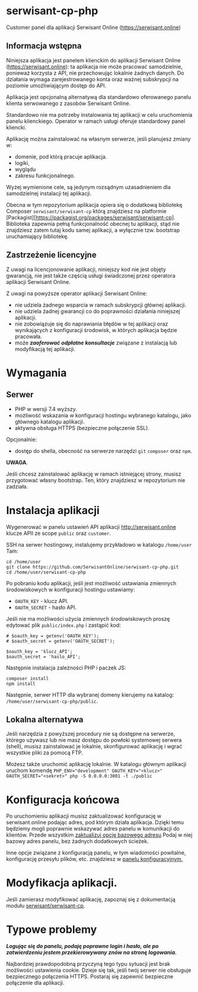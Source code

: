 # serwisant-cp-php

Customer panel dla aplikacji Serwisant Online (https://serwisant.online)

## Informacja wstępna

Niniejsza aplikacja jest panelem klienckim do aplikacji Serwisant Online (https://serwisant.online): ta aplikacja nie
może pracować samodzielnie, ponieważ korzysta z API, nie przechowując lokalnie żadnych danych. Do działania wymaga
zarejestrowanego konta oraz ważnej subskrypcji na poziomie umożliwiającym dostęp do API.

Aplikacja jest opcjonalną alternatywą dla standardowo oferowanego panelu klienta serwowanego z zasobów Serwisant Online.

Standardowo nie ma potrzeby instalowania tej aplikacji w celu uruchomienia panelu klienckiego. Operator w ramach usługi
oferuje standardowy panel kliencki.

Aplikację można zainstalować na własnym serwerze, jeśli planujesz zmiany w:

- domenie, pod którą pracuje aplikacja.
- logiki,
- wyglądu
- zakresu funkcjonalnego.

Wyżej wymienione cele, są jedynym rozsądnym uzasadnieniem dla samodzielnej instalacji tej aplikacji.

Obecna w tym repozytorium aplikacja opiera się o dodatkową bibliotekę Composer `serwisant/serwisant-cp` którą znajdziesz
na platformie [Packagist][https://packagist.org/packages/serwisant/serwisant-cp]. Biblioteka zapewnia pełną
funkcjonalność obecnej tu aplikacji, stąd nie znajdziesz zatem tutaj kodu samej aplikacji, a wyłącznie tzw. bootstrap
uruchamiający bibliotekę.

## Zastrzeżenie licencyjne

Z uwagi na licencjonowanie aplikacji, niniejszy kod nie jest objęty gwarancją, nie jest także częścią usługi świadczonej
przez operatora aplikacji Serwisant Online.

Z uwagi na powyższe operator aplikacji Serwisant Online:

- nie udziela żadnego wsparcia w ramach subskrypcji głównej aplikacji.
- nie udziela żadnej gwarancji co do poprawności działania niniejszej aplikacji.
- nie zobowiązuje się do naprawiania błędów w tej aplikacji oraz wynikających z konfiguracji środowisk, w których
  aplikacja będzie pracowała.
- może ***zaoferować odpłatne konsultacje*** związane z instalacją lub modyfikacją tej aplikacji.

# Wymagania

## Serwer

- PHP w wersji 7.4 wyższy.
- możliwość wskazania w konfiguracji hostingu wybranego katalogu, jako głównego katalogu aplikacji.
- aktywna obsługa HTTPS (bezpieczne połączenie SSL).  

Opcjonalnie:

- dostęp do shella, obecność na serwerze narzędzi `git` `composer` oraz `npm`.

__UWAGA__.

Jeśli chcesz zainstalować aplikację w ramach istniejącej strony, musisz przygotować własny bootstrap. Ten, który
znajdziesz w repozytorium nie zadziała.

# Instalacja aplikacji

Wygenerować w panelu ustawień API aplikacji http://serwisant.online klucze APII ze scope  `public` oraz `customer`.

SSH na serwer hostingowy, instalujemy przykładowo w katalogu `/home/user` Tam:

```
cd /home/user
git clone https://github.com/SerwisantOnline/serwisant-cp-php.git
cd /home/user/serwisant-cp-php
```

Po pobraniu kodu aplikacji, jeśli jest możliwość ustawiania zmiennych środowiskowych w konfiguracji hostingu ustawiamy:

- `OAUTH_KEY` - klucz API.
- `OAUTH_SECRET` - hasło API.

Jeśli nie ma możliwości użycia zmiennych środowiskowych proszę edytować plik `public/index.php` i zastąpić kod:

```
# $oauth_key = getenv('OAUTH_KEY');
# $oauth_secret = getenv('OAUTH_SECRET');

$oauth_key = 'klucz_API';
$oauth_secret = 'haslo_API';
```

Następnie instalacja zależności PHP i paczek JS:

```
composer install
npm install
```

Następnie, serwer HTTP dla wybranej domeny kierujemy na katalog: `/home/user/serwisant-cp-php/public`.

## Lokalna alternatywa

Jeśli narzędzia z powyższej procedury nie są dostępne na serwerze, którego używasz lub nie masz dostępu do powłoki
systemowej serwera (shell), musisz zainstalować je lokalnie, skonfigurować aplikację i wgrać
wszystkie pliki za pomocą FTP.

Możesz także uruchomić aplikację lokalnie. W katalogu głównym aplikacji uruchom
komendę `PHP_ENV="development" OAUTH_KEY="<klucz>" OAUTH_SECRET="<sekret>" php -S 0.0.0.0:3001 -t ./public`

# Konfiguracja końcowa

Po uruchomieniu aplikacji musisz zaktualizować konfigurację w serwisant.online podając adres, pod którym działa
aplikacja. Dzięki temu będziemy mogli poprawnie
wskazywać adres panelu w komunikacji do klientów. Przede
wszystkim [zaktualizuj opcję bazowego adresu](https://serwisant.online/config_options/custom_cp_base_url/edit)
Podaj w niej bazowy adres panelu, bez żadnych dodatkowych ścieżek.

Inne opcje związane z konfiguracją panelu, w tym wiadomości powitalne, konfigurację przesyłu plików, etc. znajdziesz
w [panelu konfiguracyjnym.](https://serwisant.online/config_options?group=customer_panel)

# Modyfikacja aplikacji.

Jeśli zamierasz modyfikować aplikację, zapoznaj się z dokumentacją
modułu [serwisant/serwisant-cp](https://packagist.org/packages/serwisant/serwisant-cp).

# Typowe problemy

***Logując się do panelu, podaję poprawne login i hasło, ale po zatwierdzeniu jestem przekierowywany znów na stronę
logowania.***

Najbardziej prawdopodobną przyczyną tego typu sytuacji jest brak możliwości ustawienia cookie. Dzieje się tak, jeśli
twój serwer nie obsługuje bezpiecznego połączenia HTTPS. Postaraj się zapewnić bezpieczne połączenie dla aplikacji. 